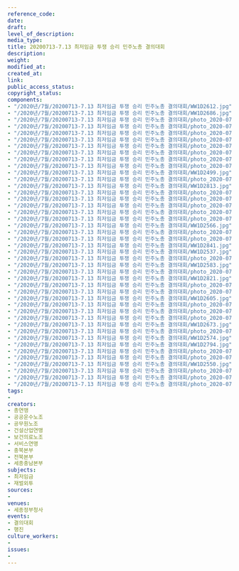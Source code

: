 ```yaml
---
reference_code: 
date: 
draft: 
level_of_description: 
media_type: 
title: 20200713-7.13 최저임금 투쟁 승리 민주노총 결의대회
description: 
weight: 
modified_at: 
created_at: 
link: 
public_access_status: 
copyright_status: 
components:
- "/2020년/7월/20200713-7.13 최저임금 투쟁 승리 민주노총 결의대회/WW1D2612.jpg"
- "/2020년/7월/20200713-7.13 최저임금 투쟁 승리 민주노총 결의대회/WW1D2686.jpg"
- "/2020년/7월/20200713-7.13 최저임금 투쟁 승리 민주노총 결의대회/photo_2020-07-13_19-01-32.jpg"
- "/2020년/7월/20200713-7.13 최저임금 투쟁 승리 민주노총 결의대회/photo_2020-07-13_19-01-13.jpg"
- "/2020년/7월/20200713-7.13 최저임금 투쟁 승리 민주노총 결의대회/photo_2020-07-13_19-01-07.jpg"
- "/2020년/7월/20200713-7.13 최저임금 투쟁 승리 민주노총 결의대회/photo_2020-07-13_19-01-51.jpg"
- "/2020년/7월/20200713-7.13 최저임금 투쟁 승리 민주노총 결의대회/photo_2020-07-13_19-01-00.jpg"
- "/2020년/7월/20200713-7.13 최저임금 투쟁 승리 민주노총 결의대회/photo_2020-07-13_19-01-20.jpg"
- "/2020년/7월/20200713-7.13 최저임금 투쟁 승리 민주노총 결의대회/photo_2020-07-13_19-01-26.jpg"
- "/2020년/7월/20200713-7.13 최저임금 투쟁 승리 민주노총 결의대회/photo_2020-07-13_19-01-49.jpg"
- "/2020년/7월/20200713-7.13 최저임금 투쟁 승리 민주노총 결의대회/WW1D2499.jpg"
- "/2020년/7월/20200713-7.13 최저임금 투쟁 승리 민주노총 결의대회/photo_2020-07-13_19-01-30.jpg"
- "/2020년/7월/20200713-7.13 최저임금 투쟁 승리 민주노총 결의대회/WW1D2813.jpg"
- "/2020년/7월/20200713-7.13 최저임금 투쟁 승리 민주노총 결의대회/photo_2020-07-13_19-00-51.jpg"
- "/2020년/7월/20200713-7.13 최저임금 투쟁 승리 민주노총 결의대회/photo_2020-07-13_19-01-10.jpg"
- "/2020년/7월/20200713-7.13 최저임금 투쟁 승리 민주노총 결의대회/photo_2020-07-13_19-00-53.jpg"
- "/2020년/7월/20200713-7.13 최저임금 투쟁 승리 민주노총 결의대회/photo_2020-07-13_19-01-02.jpg"
- "/2020년/7월/20200713-7.13 최저임금 투쟁 승리 민주노총 결의대회/photo_2020-07-13_19-01-43.jpg"
- "/2020년/7월/20200713-7.13 최저임금 투쟁 승리 민주노총 결의대회/WW1D2566.jpg"
- "/2020년/7월/20200713-7.13 최저임금 투쟁 승리 민주노총 결의대회/photo_2020-07-13_19-01-46.jpg"
- "/2020년/7월/20200713-7.13 최저임금 투쟁 승리 민주노총 결의대회/photo_2020-07-13_19-01-18.jpg"
- "/2020년/7월/20200713-7.13 최저임금 투쟁 승리 민주노총 결의대회/WW1D2841.jpg"
- "/2020년/7월/20200713-7.13 최저임금 투쟁 승리 민주노총 결의대회/WW1D2537.jpg"
- "/2020년/7월/20200713-7.13 최저임금 투쟁 승리 민주노총 결의대회/photo_2020-07-13_19-01-37.jpg"
- "/2020년/7월/20200713-7.13 최저임금 투쟁 승리 민주노총 결의대회/WW1D2583.jpg"
- "/2020년/7월/20200713-7.13 최저임금 투쟁 승리 민주노총 결의대회/photo_2020-07-13_19-01-35.jpg"
- "/2020년/7월/20200713-7.13 최저임금 투쟁 승리 민주노총 결의대회/WW1D2821.jpg"
- "/2020년/7월/20200713-7.13 최저임금 투쟁 승리 민주노총 결의대회/photo_2020-07-13_19-00-58.jpg"
- "/2020년/7월/20200713-7.13 최저임금 투쟁 승리 민주노총 결의대회/photo_2020-07-13_19-01-45.jpg"
- "/2020년/7월/20200713-7.13 최저임금 투쟁 승리 민주노총 결의대회/WW1D2605.jpg"
- "/2020년/7월/20200713-7.13 최저임금 투쟁 승리 민주노총 결의대회/photo_2020-07-13_19-01-39.jpg"
- "/2020년/7월/20200713-7.13 최저임금 투쟁 승리 민주노총 결의대회/photo_2020-07-13_19-01-22.jpg"
- "/2020년/7월/20200713-7.13 최저임금 투쟁 승리 민주노총 결의대회/photo_2020-07-13_19-00-49.jpg"
- "/2020년/7월/20200713-7.13 최저임금 투쟁 승리 민주노총 결의대회/WW1D2673.jpg"
- "/2020년/7월/20200713-7.13 최저임금 투쟁 승리 민주노총 결의대회/photo_2020-07-13_19-01-15.jpg"
- "/2020년/7월/20200713-7.13 최저임금 투쟁 승리 민주노총 결의대회/WW1D2574.jpg"
- "/2020년/7월/20200713-7.13 최저임금 투쟁 승리 민주노총 결의대회/WW1D2794.jpg"
- "/2020년/7월/20200713-7.13 최저임금 투쟁 승리 민주노총 결의대회/photo_2020-07-13_19-00-56.jpg"
- "/2020년/7월/20200713-7.13 최저임금 투쟁 승리 민주노총 결의대회/photo_2020-07-13_19-01-24.jpg"
- "/2020년/7월/20200713-7.13 최저임금 투쟁 승리 민주노총 결의대회/WW1D2550.jpg"
- "/2020년/7월/20200713-7.13 최저임금 투쟁 승리 민주노총 결의대회/photo_2020-07-13_19-01-41.jpg"
- "/2020년/7월/20200713-7.13 최저임금 투쟁 승리 민주노총 결의대회/photo_2020-07-13_19-01-05.jpg"
- "/2020년/7월/20200713-7.13 최저임금 투쟁 승리 민주노총 결의대회/photo_2020-07-13_19-01-28.jpg"
tags:
- 
creators:
- 총연맹
- 공공운수노조
- 공무원노조
- 건설산업연맹
- 보건의료노조
- 서비스연맹
- 충북본부
- 전북본부
- 세종충남본부
subjects:
- 최저임금
- 재벌외투
sources:
- 
venues:
- 세종정부청사
events:
- 결의대회
- 행진
culture_workers:
- 
issues:
- 
---
```

